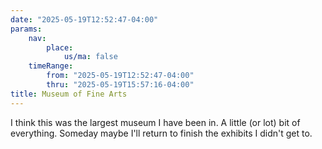 ```yaml
---
date: "2025-05-19T12:52:47-04:00"
params:
    nav:
        place:
            us/ma: false
    timeRange:
        from: "2025-05-19T12:52:47-04:00"
        thru: "2025-05-19T15:57:16-04:00"
title: Museum of Fine Arts
---
```


I think this was the largest museum I have been in. A little (or lot) bit of everything. Someday maybe I'll return to finish the exhibits I didn't get to.
